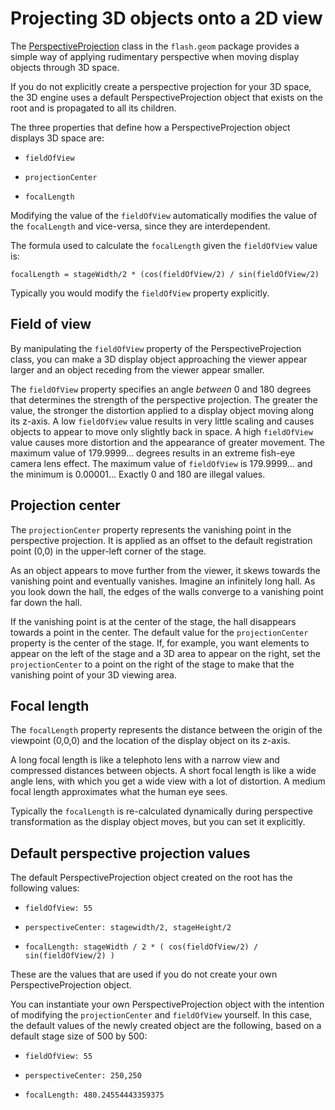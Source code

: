 # Projecting 3D objects onto a 2D view

The
[PerspectiveProjection](https://airsdk.dev/reference/actionscript/3.0/flash/geom/PerspectiveProjection.html)
class in the `flash.geom` package provides a simple way of applying rudimentary
perspective when moving display objects through 3D space.

If you do not explicitly create a perspective projection for your 3D space, the
3D engine uses a default PerspectiveProjection object that exists on the root
and is propagated to all its children.

The three properties that define how a PerspectiveProjection object displays 3D
space are:

- `fieldOfView`

- `projectionCenter`

- `focalLength`

Modifying the value of the `fieldOfView` automatically modifies the value of the
`focalLength` and vice-versa, since they are interdependent.

The formula used to calculate the `focalLength` given the `fieldOfView` value
is:

```
focalLength = stageWidth/2 * (cos(fieldOfView/2) / sin(fieldOfView/2)
```

Typically you would modify the `fieldOfView` property explicitly.

## Field of view

By manipulating the `fieldOfView` property of the PerspectiveProjection class,
you can make a 3D display object approaching the viewer appear larger and an
object receding from the viewer appear smaller.

The `fieldOfView` property specifies an angle _between_ 0 and 180 degrees that
determines the strength of the perspective projection. The greater the value,
the stronger the distortion applied to a display object moving along its z-axis.
A low `fieldOfView` value results in very little scaling and causes objects to
appear to move only slightly back in space. A high `fieldOfView` value causes
more distortion and the appearance of greater movement. The maximum value of
179.9999... degrees results in an extreme fish-eye camera lens effect. The
maximum value of `fieldOfView` is 179.9999... and the minimum is 0.00001...
Exactly 0 and 180 are illegal values.

## Projection center

The `projectionCenter` property represents the vanishing point in the
perspective projection. It is applied as an offset to the default registration
point (0,0) in the upper-left corner of the stage.

As an object appears to move further from the viewer, it skews towards the
vanishing point and eventually vanishes. Imagine an infinitely long hall. As you
look down the hall, the edges of the walls converge to a vanishing point far
down the hall.

If the vanishing point is at the center of the stage, the hall disappears
towards a point in the center. The default value for the `projectionCenter`
property is the center of the stage. If, for example, you want elements to
appear on the left of the stage and a 3D area to appear on the right, set the
`projectionCenter` to a point on the right of the stage to make that the
vanishing point of your 3D viewing area.

## Focal length

The `focalLength` property represents the distance between the origin of the
viewpoint (0,0,0) and the location of the display object on its z-axis.

A long focal length is like a telephoto lens with a narrow view and compressed
distances between objects. A short focal length is like a wide angle lens, with
which you get a wide view with a lot of distortion. A medium focal length
approximates what the human eye sees.

Typically the `focalLength` is re-calculated dynamically during perspective
transformation as the display object moves, but you can set it explicitly.

## Default perspective projection values

The default PerspectiveProjection object created on the root has the following
values:

- `fieldOfView: 55`

- `perspectiveCenter: stagewidth/2, stageHeight/2`

- `focalLength: stageWidth / 2 * ( cos(fieldOfView/2) / sin(fieldOfView/2) )`

These are the values that are used if you do not create your own
PerspectiveProjection object.

You can instantiate your own PerspectiveProjection object with the intention of
modifying the `projectionCenter` and `fieldOfView` yourself. In this case, the
default values of the newly created object are the following, based on a default
stage size of 500 by 500:

- `fieldOfView: 55`

- `perspectiveCenter: 250,250`

- `focalLength: 480.24554443359375`
